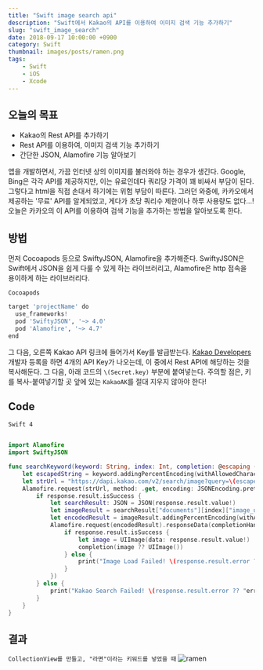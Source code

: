 ```yaml
---
title: "Swift image search api"
description: "Swift에서 Kakao의 API를 이용하여 이미지 검색 기능 추가하기"
slug: "swift_image_search"
date: 2018-09-17 10:00:00 +0900
category: Swift
thumbnail: images/posts/ramen.png
tags:
    - Swift
    - iOS
    - Xcode
---
```


## 오늘의 목표

- Kakao의 Rest API를 추가하기
- Rest API를 이용하여, 이미지 검색 기능 추가하기
- 간단한 JSON, Alamofire 기능 알아보기


앱을 개발하면서, 가끔 인터넷 상의 이미지를 불러와야 하는 경우가 생긴다. Google, Bing은 각각 API를 제공하지만, 이는 유료인데다 쿼리당 가격이 꽤 비싸서 부담이 된다. 그렇다고 html을 직접 손대서 하기에는 위험 부담이 따른다. 그러던 와중에, 카카오에서 제공하는 '무료' API를 알게되었고, 게다가 초당 쿼리수 제한이나 하루 사용량도 없다...!
오늘은 카카오의 이 API를 이용하여 검색 기능을 추가하는 방법을 알아보도록 한다.

## 방법
먼저 Cocoapods 등으로 SwiftyJSON, Alamofire을 추가해준다. SwiftyJSON은 Swift에서 JSON을 쉽게 다룰 수 있게 하는 라이브러리고, Alamofire은 http 접속을 용이하게 하는 라이브러리다.

`Cocoapods`

```python
target 'projectName' do
  use_frameworks!
  pod 'SwiftyJSON', '~> 4.0'
  pod 'Alamofire', '~> 4.7'
end
```

그 다음, 오른쪽 Kakao API 링크에 들어가서 Key를 발급받는다. [Kakao Developers](https://developers.kakao.com/)
개발자 등록을 하면 4개의 API Key가 나오는데, 이 중에서 Rest API에 해당하는 것을 복사해둔다.
그 다음, 아래 코드의 `\(Secret.key)` 부분에 붙여넣는다.
주의할 점은, 키를 복사-붙여넣기할 곳 앞에 있는 `KakaoAK`를 절대 지우지 않아야 한다!

## Code

`Swift 4`

```swift

import Alamofire
import SwiftyJSON

func searchKeyword(keyword: String, index: Int, completion: @escaping (UIImage) -> Void) {
    let escapedString = keyword.addingPercentEncoding(withAllowedCharacters: .urlHostAllowed)!
    let strUrl = "https://dapi.kakao.com/v2/search/image?query=\(escapedString)"
    Alamofire.request(strUrl, method: .get, encoding: JSONEncoding.prettyPrinted, headers: ["Authorization": "KakaoAK \(Secret.key)"]).responseJSON { (response) in
        if response.result.isSuccess {
            let searchResult: JSON = JSON(response.result.value!)
            let imageResult = searchResult["documents"][index]["image_url"].string!
            let encodedResult = imageResult.addingPercentEncoding(withAllowedCharacters: .urlQueryAllowed)!
            Alamofire.request(encodedResult).responseData(completionHandler: { (response) in
                if response.result.isSuccess {
                    let image = UIImage(data: response.result.value!)
                    completion(image ?? UIImage())
                } else {
                    print("Image Load Failed! \(response.result.error ?? "error" as! Error)")
                }
            })
        } else {
            print("Kakao Search Failed! \(response.result.error ?? "error" as! Error)")
        }
    }
}
```

## 결과
`CollectionView를 만들고, "라면"이라는 키워드를 넣었을 때`
![ramen](/images/posts/ramen.png)
